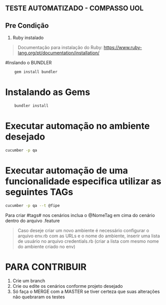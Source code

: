## TESTE AUTOMATIZADO - COMPASSO UOL

## Pre Condição
1. Ruby instalado
> Documentação para instalação do Ruby: https://www.ruby-lang.org/pt/documentation/installation/

#Inslando o BUNDLER
```sh
    gem install bundler
```
# Instalando as Gems
```sh
    bundler install
```

# Executar automação no ambiente desejado
```bash
cucumber -p qa
```

# Executar automação de uma funcionalidade especifica utilizar as seguintes TAGs
```bash
cucumber -p qa --t @fipe
```
Para criar #tags# nos cenários inclua o @NomeTag em cima do cenário dentro do arquivo .feature

> Caso deseje criar um novo ambiente é necessário configurar o arquivo env.rb com as URLs e o nome do ambiente, inserir uma lista de usuário no arquivo credentials.rb (criar a lista com mesmo nome do ambiente criado no env) 

# PARA CONTRIBUIR
1. Crie um branch
2. Crie ou edite os cenários conforme projeto desejado
3. Só faça o MERGE com a MASTER se tiver certeza que suas alterações não quebraram os testes